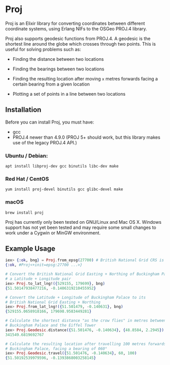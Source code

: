 # Proj

Proj is an Elixir library for converting coordinates between different
coordinate systems, using Erlang NIFs to the OSGeo PROJ.4 library.

Proj also supports geodesic functions from PROJ.4.  A geodesic is the shortest
line around the globe which crosses through two points.  This is useful for
solving problems such as:

- Finding the distance between two locations

- Finding the bearings between two locations

- Finding the resulting location after moving `x` metres forwards facing a
  certain bearing from a given location

- Plotting a set of points in a line between two locations

## Installation

Before you can install Proj, you must have:

- gcc
- PROJ.4 newer than 4.9.0 (PROJ 5+ should work, but this library makes use of
  the legacy PROJ.4 API.)

### Ubuntu / Debian:

    apt install libproj-dev gcc binutils libc-dev make

### Red Hat / CentOS

    yum install proj-devel binutils gcc glibc-devel make

### macOS

    brew install proj

Proj has currently only been tested on GNU/Linux and Mac OS X.  Windows support
has not yet been tested and may require some small changes to work under a
Cygwin or MinGW environment.

## Example Usage

```elixir
iex> {:ok, bng} = Proj.from_epsg(27700) # British National Grid CRS is EPSG:27700
{:ok, #Proj<+init=epsg:27700 ...>}

# Convert the British National Grid Easting + Northing of Buckingham Palace into
# a Latitude + Longitude pair
iex> Proj.to_lat_lng!({529155, 179699}, bng)
{51.50147938477216, -0.1406319210455952}

# Convert the Latitude + Longitude of Buckingham Palace to its
# British National Grid Easting + Northing
iex> Proj.from_lat_lng!({51.501479, -0.140631}, bng)
{529155.0658918166, 179698.9583449281}

# Calculate the shortest distance "as the crow flies" in metres between
# Buckingham Palace and the Eiffel Tower
iex> Proj.Geodesic.distance({51.501476, -0.140634}, {48.8584, 2.2945})
341549.6819692767

# Calculate the resulting location after travelling 100 metres forwards from
# Buckingham Palace, facing a bearing of 060°
iex> Proj.Geodesic.travel({51.501476, -0.140634}, 60, 100)
{51.50192539979596, -0.1393868003258145}
```
